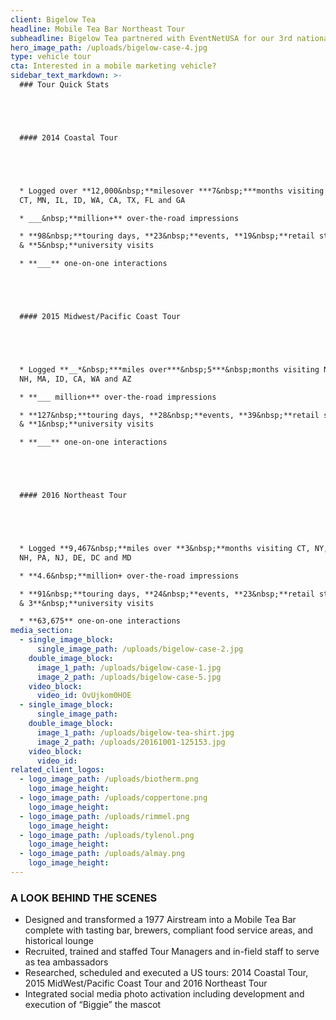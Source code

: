 ```yaml
---
client: Bigelow Tea
headline: Mobile Tea Bar Northeast Tour
subheadline: Bigelow Tea partnered with EventNetUSA for our 3rd national sampling tour to deliver tea samples and educate consumers on the rich history of the Bigelow family’s business.
hero_image_path: /uploads/bigelow-case-4.jpg
type: vehicle tour
cta: Interested in a mobile marketing vehicle?
sidebar_text_markdown: >-
  ### Tour Quick Stats





  #### 2014 Coastal Tour





  * Logged over **12,000&nbsp;**milesover ***7&nbsp;***months visiting MA, NY,
  CT, MN, IL, ID, WA, CA, TX, FL and GA

  * ___&nbsp;**million+** over-the-road impressions

  * **98&nbsp;**touring days, **23&nbsp;**events, **19&nbsp;**retail stops,
  & **5&nbsp;**university visits

  * **___** one-on-one interactions





  #### 2015 Midwest/Pacific Coast Tour





  * Logged **__*&nbsp;***miles over***&nbsp;5***&nbsp;months visiting NY, NJ, CT,
  NH, MA, ID, CA, WA and AZ

  * **___ million+** over-the-road impressions

  * **127&nbsp;**touring days, **28&nbsp;**events, **39&nbsp;**retail stops,
  & **1&nbsp;**university visits

  * **___** one-on-one interactions





  #### 2016 Northeast Tour





  * Logged **9,467&nbsp;**miles over **3&nbsp;**months visiting CT, NY, MA, RI,
  NH, PA, NJ, DE, DC and MD

  * **4.6&nbsp;**million+ over-the-road impressions

  * **91&nbsp;**touring days, **24&nbsp;**events, **23&nbsp;**retail stops,
  & 3**&nbsp;**university visits

  * **63,675** one-on-one interactions
media_section:
  - single_image_block:
      single_image_path: /uploads/bigelow-case-2.jpg
    double_image_block:
      image_1_path: /uploads/bigelow-case-1.jpg
      image_2_path: /uploads/bigelow-case-5.jpg
    video_block:
      video_id: OvUjkom0HOE
  - single_image_block:
      single_image_path:
    double_image_block:
      image_1_path: /uploads/bigelow-tea-shirt.jpg
      image_2_path: /uploads/20161001-125153.jpg
    video_block:
      video_id:
related_client_logos:
  - logo_image_path: /uploads/biotherm.png
    logo_image_height:
  - logo_image_path: /uploads/coppertone.png
    logo_image_height:
  - logo_image_path: /uploads/rimmel.png
    logo_image_height:
  - logo_image_path: /uploads/tylenol.png
    logo_image_height:
  - logo_image_path: /uploads/almay.png
    logo_image_height:
---
```



### A LOOK BEHIND THE SCENES

* Designed and transformed a 1977 Airstream into a Mobile Tea Bar complete with tasting bar, brewers, compliant food service areas, and historical lounge
* Recruited, trained and staffed Tour Managers and in-field staff to serve as tea ambassadors
* Researched, scheduled and executed a US tours: 2014 Coastal Tour, 2015 MidWest/Pacific Coast Tour and 2016 Northeast Tour
* Integrated social media photo activation including development and execution of “Biggie” the mascot